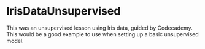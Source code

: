 # IrisDataUnsupervised
This was an unsupervised lesson using Iris data, guided by Codecademy. This would be a good example to use when setting up a basic unsupervised model. 
